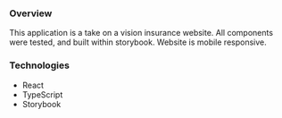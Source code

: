 ### Overview
This application is a take on a vision insurance website. All components were tested, and built within storybook.
Website is mobile responsive.

### Technologies
- React
- TypeScript
- Storybook
